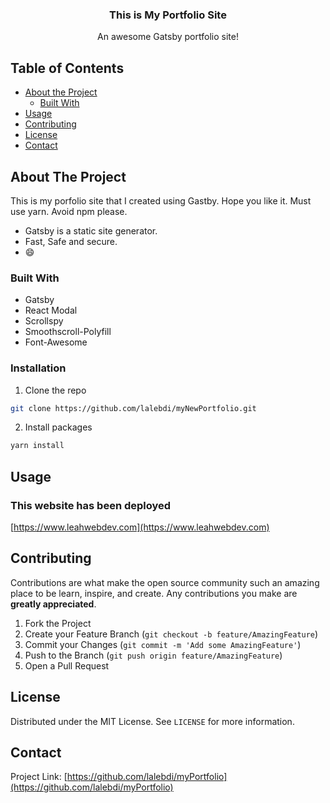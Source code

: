 
<p align="center">
  
    
 

  <h3 align="center">This is My Portfolio Site</h3>

  <p align="center">
    An awesome Gatsby portfolio site!
    <br />
    
  </p>
</p>



<!-- TABLE OF CONTENTS -->
## Table of Contents

* [About the Project](#about-the-project)
  * [Built With](#built-with)
* [Usage](#usage)
* [Contributing](#contributing)
* [License](#license)
* [Contact](#contact)



<!-- ABOUT THE PROJECT -->
## About The Project


This is my porfolio site that I created using Gastby. Hope you like it. Must use yarn. Avoid npm please.


* Gatsby is a static site generator.
* Fast, Safe and secure.
*  :smile:



### Built With

* Gatsby
* React Modal
* Scrollspy
* Smoothscroll-Polyfill
* Font-Awesome





### Installation


1. Clone the repo
```sh
git clone https://github.com/lalebdi/myNewPortfolio.git
```
2. Install packages
```sh
yarn install
```




<!-- USAGE EXAMPLES -->
## Usage
### This website has been deployed
[https://www.leahwebdev.com](https://www.leahwebdev.com)


<!-- CONTRIBUTING -->
## Contributing

Contributions are what make the open source community such an amazing place to be learn, inspire, and create. Any contributions you make are **greatly appreciated**.

1. Fork the Project
2. Create your Feature Branch (`git checkout -b feature/AmazingFeature`)
3. Commit your Changes (`git commit -m 'Add some AmazingFeature'`)
4. Push to the Branch (`git push origin feature/AmazingFeature`)
5. Open a Pull Request



<!-- LICENSE -->
## License

Distributed under the MIT License. See `LICENSE` for more information.



<!-- CONTACT -->
## Contact



Project Link: [https://github.com/lalebdi/myPortfolio](https://github.com/lalebdi/myPortfolio)




